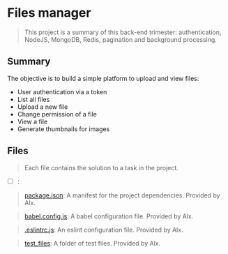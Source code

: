 # Files manager
> This project is a summary of this back-end trimester: authentication, NodeJS, MongoDB, Redis, pagination and background processing.

## Summary

The objective is to build a simple platform to upload and view files:
- User authentication via a token
- List all files
- Upload a new file
- Change permission of a file
- View a file
- Generate thumbnails for images

## Files

> Each file contains the solution to a task in the project.

- [ ] [](https://github.com/Ebube-Ochemba/alx-files_manager/blob/main/):

> [package.json](./package.json): A manifest for the project dependencies. Provided by Alx.

> [babel.config.js](./babel.config.js): A babel configuration file. Provided by Alx.

> [.eslintrc.js](./.eslintrc.js): An eslint configuration file. Provided by Alx.

> [test_files](./test_files/): A folder of test files. Provided by Alx.